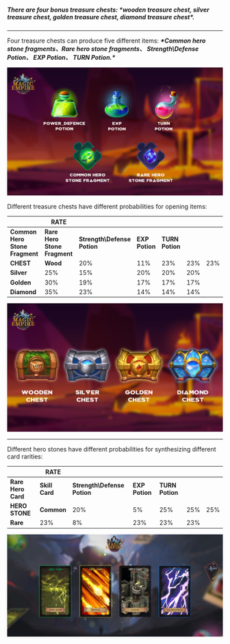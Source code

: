 ##### There are four bonus treasure chests: ***\*wooden treasure chest, silver treasure chest, golden treasure chest, diamond treasure chest\****.

------

Four treasure chests can produce five different items: ***\*Common hero stone fragments、Rare hero stone fragments、 Strength\Defense Potion、 EXP Potion、 TURN Potion.\****

 ![](rewards1.png)

Different treasure chests have different probabilities for opening items:

 

|                                | **RATE**                         |                             |                |                 |      |      |
| ------------------------------ | -------------------------------- | --------------------------- | -------------- | --------------- | ---- | ---- |
| **Common Hero Stone Fragment** | **Rare Hero** **Stone Fragment** | **Strength\Defense Potion** | **EXP Potion** | **TURN Potion** |      |      |
| **CHEST**                      | **Wood**                         | 20%                         | 11%            | 23%             | 23%  | 23%  |
| **Silver**                     | 25%                              | 15%                         | 20%            | 20%             | 20%  |      |
| **Golden**                     | 30%                              | 19%                         | 17%            | 17%             | 17%  |      |
| **Diamond**                    | 35%                              | 23%                         | 14%            | 14%             | 14%  |      |

 ![](rewards.png)

------

Different hero stones have different probabilities for synthesizing different card rarities:

 

|                    | **RATE**       |                             |                |                 |      |      |
| ------------------ | -------------- | --------------------------- | -------------- | --------------- | ---- | ---- |
| **Rare Hero Card** | **Skill Card** | **Strength\Defense Potion** | **EXP Potion** | **TURN Potion** |      |      |
| **HERO STONE**     | **Common**     | 20%                         | 5%             | 25%             | 25%  | 25%  |
| **Rare**           | 23%            | 8%                          | 23%            | 23%             | 23%  |      |

 

![](photo2.png)
